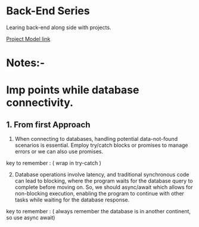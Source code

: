 # Back-End Series

Learing back-end along side with projects.

[Project Model link](https://app.eraser.io/workspace/GTmlXaD6dcql2E2EBiwr?origin=share)

# Notes:-

# Imp points while database connectivity.
## 1. From first Approach
1. When connecting to databases, handling potential data-not-found scenarios is essential. Employ try/catch blocks or promises to manage errors or we can also use promises.

key to remember : ( wrap in try-catch )

2. Database operations involve latency, and traditional synchronous code can lead to blocking, where the program waits for the database query to complete before moving on. So, we should async/await which allows for non-blocking execution, enabling the program to continue with other tasks while waiting for the database response. 

key to remember :  ( always remember the database is in another continent, so use async await)